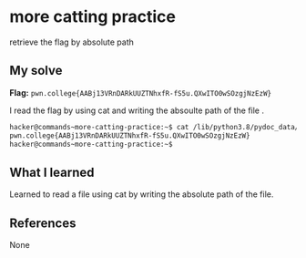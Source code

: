 # more catting practice
retrieve the flag by absolute path 

## My solve
**Flag:** `pwn.college{AABj13VRnDARkUUZTNhxfR-fS5u.QXwITO0wSOzgjNzEzW}`

 I read the flag by using cat and writing the absoulte path of the file . 
 
 ```bash
hacker@commands~more-catting-practice:~$ cat /lib/python3.8/pydoc_data/flag
pwn.college{AABj13VRnDARkUUZTNhxfR-fS5u.QXwITO0wSOzgjNzEzW}
hacker@commands~more-catting-practice:~$
```

## What I learned
Learned to read a file using cat by writing the absolute path of the file.

## References 
None
